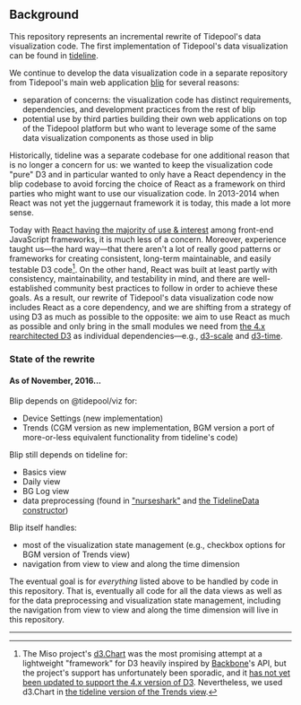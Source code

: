 ## Background

This repository represents an incremental rewrite of Tidepool's data visualization code. The first implementation of Tidepool's data visualization can be found in [tideline](https://github.com/tidepool-org/tideline 'GitHub: tideline').

We continue to develop the data visualization code in a separate repository from Tidepool's main web application [blip](https://github.com/tidepool-org/blip 'GitHub: blip') for several reasons:

- separation of concerns: the visualization code has distinct requirements, dependencies, and development practices from the rest of blip
- potential use by third parties building their own web applications on top of the Tidepool platform but who want to leverage some of the same data visualization components as those used in blip

Historically, tideline was a separate codebase for one additional reason that is no longer a concern for us: we wanted to keep the visualization code "pure" D3 and in particular wanted to only have a React dependency in the blip codebase to avoid forcing the choice of React as a framework on third parties who might want to use our visualization code. In 2013-2014 when React was not yet the juggernaut framework it is today, this made a lot more sense.

Today with [React having the majority of use & interest](http://stateofjs.com/2016/frontend/ 'The State of JavaScript 2016: Front-end frameworks') among front-end JavaScript frameworks, it is much less of a concern. Moreover, experience taught us—the hard way—that there aren't a lot of really good patterns or frameworks for creating consistent, long-term maintainable, and easily testable D3 code[^a]. On the other hand, React was built at least partly with consistency, maintainability, and testability in mind, and there are well-established community best practices to follow in order to achieve these goals. As a result, our rewrite of Tidepool's data visualization code now includes React as a core dependency, and we are shifting from a strategy of using D3 as much as possible to the opposite: we aim to use React as much as possible and only bring in the small modules we need from [the 4.x rearchitected D3](https://github.com/d3/d3/blob/master/CHANGES.md 'Changes in D3 4.0') as individual dependencies—e.g., [d3-scale](https://github.com/d3/d3-scale 'GitHub: d3-scale') and [d3-time](https://github.com/d3/d3-time 'GitHub: d3-time').

### State of the rewrite

#### As of November, 2016...

Blip depends on @tidepool/viz for:

- Device Settings (new implementation)
- Trends (CGM version as new implementation, BGM version a port of more-or-less equivalent functionality from tideline's code)

Blip still depends on tideline for:

- Basics view
- Daily view
- BG Log view
- data preprocessing (found in ["nurseshark"](https://github.com/tidepool-org/tideline/tree/master/plugins/nurseshark 'GitHub: tideline plugins/nurseshark/') and [the TidelineData constructor](https://github.com/tidepool-org/tideline/blob/master/js/tidelinedata.js 'GitHub: tideline js/tidelinedata.js'))

Blip itself handles:

- most of the visualization state management (e.g., checkbox options for BGM version of Trends view)
- navigation from view to view and along the time dimension

The eventual goal is for *everything* listed above to be handled by code in this repository. That is, eventually all code for all the data views as well as for the data preprocessing and visualization state management, including the navigation from view to view and along the time dimension will live in this repository.

* * * * *

[^a]: The Miso project's [d3.Chart](http://misoproject.com/d3-chart/ 'Miso Project: d3.Chart') was the most promising attempt at a lightweight "framework" for D3 heavily inspired by [Backbone](http://backbonejs.org/ 'Backbone.js')'s API, but the project's support has unfortunately been sporadic, and it [has not yet been updated to support the 4.x version of D3](https://github.com/misoproject/d3.chart/issues/121 'GitHub: d3.chart issue #121'). Nevertheless, we used d3.Chart in [the tideline version of the Trends view](https://github.com/tidepool-org/tideline/tree/master/plugins/blip/modalday 'GitHub: tideline modalday').
